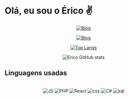 # Olá, eu sou o Érico ✌️
<div align='center'>

<div align ='center' display='inline'>
        
[![Blog](https://img.shields.io/badge/Gmail-D14836?style=for-the-badge&logo=gmail&logoColor=white)](ericoaugustosstj@gmail.com)

[![Blog](https://img.shields.io/badge/LinkedIn-0077B5?style=for-the-badge&logo=linkedin&logoColor=white)](https://www.linkedin.com/in/%C3%A9rico-augusto/)

</div>

[![Top Langs](https://github-readme-stats.vercel.app/api/top-langs/?username=Erico-AS&layout=compact)](https://github.com/Erico-AS/github-readme-stats)
        
![Erico GitHub stats](https://github-readme-stats.vercel.app/api?username=Erico-AS&show_icons=true&theme=dark)

</div>
<h2>Linguagens usadas</h2>

<div style='display: inline_block' align='center'><br/>
        <img align='center' alt='JS' src='https://img.shields.io/badge/javascript-yellow?style=for-the-badge&logo=javascript&logoColor=black&fontcolor=white'>
        <img align='center' alt='PHP' src='https://img.shields.io/badge/php-AEB2D5?style=for-the-badge&logo=php&logoColor=black'>
        <img align='center' alt='React' src='https://img.shields.io/badge/React-3776AB?style=for-the-badge&logo=react&logoColor=white'>
        <img align='center' alt='css' src='https://img.shields.io/badge/CSS3-1572B6?style=for-the-badge&logo=css3&logoColor=white'>
        <img align='center' alt='C#' src='https://img.shields.io/badge/C%23-purple?style=for-the-badge&logo=c-sharp&logoColor=white'>
    <img align='center' alt='sql' src='https://img.shields.io/badge/MySQL-00000F?style=for-the-badge&logo=mysql&logoColor=white'>
</div>
